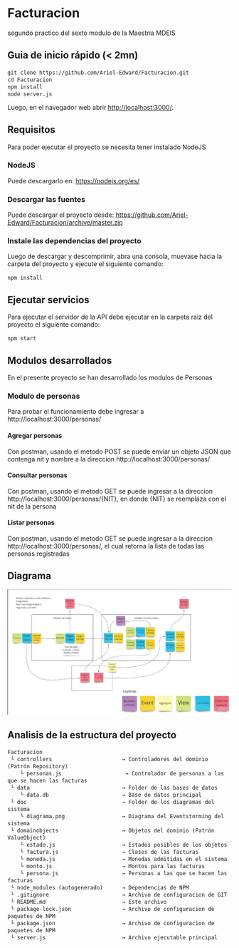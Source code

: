 # Facturacion
segundo practico del sexto modulo de la Maestria MDEIS

## Guia de inicio rápido (< 2mn)

```
git clone https://github.com/Ariel-Edward/Facturacion.git
cd Facturacion
npm install
node server.js
```

Luego, en el navegador web abrir [http://localhost:3000/](http://localhost:3000/).

## Requisitos
Para poder ejecutar el proyecto se necesita tener instalado NodeJS

### NodeJS
Puede descargarlo en: https://nodejs.org/es/

### Descargar las fuentes
Puede descargar el proyecto desde: https://github.com/Ariel-Edward/Facturacion/archive/master.zip

### Instale las dependencias del proyecto

Luego de descargar y descomprimir, abra una consola, muevase hacia la carpeta del proyecto y ejecute el siguiente comando:

```
npm install
```

## Ejecutar servicios
Para ejecutar el servidor de la API debe ejecutar en la carpeta raiz del proyecto el siguiente comando:

```
npm start
```

## Modulos desarrollados
En el presente proyecto se han desarrollado los modulos de Personas


### Modulo de personas
Para probar el funcionamiento debe ingresar a http://localhost:3000/personas/

#### Agregar personas

Con postman, usando el metodo POST se puede enviar un objeto JSON que contenga nit y nombre a la direccion http://localhost:3000/personas/

#### Consultar personas

Con postman, usando el metodo GET se puede ingresar a la direccion http://localhost:3000/personas/{NIT}, en donde {NIT} se reemplaza con el nit de la persona

#### Listar personas

Con postman, usando el metodo GET se puede ingresar a la direccion http://localhost:3000/personas/, el cual retorna la lista de todas las personas registradas

## Diagrama
![Diagrama de los modulos](doc/diagrama.png?raw=true "Diagrama event storming")

## Analisis de la estructura del proyecto

```
Facturacion 
 └ controllers                      → Controladores del dominio (Patrón Repository)
    └ personas.js                    → Controlador de personas a las que se hacen las facturas
 └ data                             → Folder de las bases de datos
    └ data.db                       → Base de datos principal
 └ doc                              → Folder de los diagramas del sistema
    └ diagrama.png                  → Diagrama del Eventstorming del sistema
 └ domainobjects                    → Objetos del dominio (Patrón ValueObject)
    └ estado.js                     → Estados posibles de los objetos
    └ factura.js                    → Clases de las facturas
    └ moneda.js                     → Monedas admitidas en el sistema
    └ monto.js                      → Montos para las facturas
    └ persona.js                    → Personas a las que se hacen las facturas
 └ node_modules (autogenerado)      → Dependencias de NPM
 └ .gitignore                       → Archivo de configuracion de GIT
 └ README.md                        → Este archivo
 └ package-lock.json                → Archivo de configuracion de paquetes de NPM
 └ package.json                     → Archivo de configuracion de paquetes de NPM
 └ server.js                        → Archivo ejecutable principal
```
